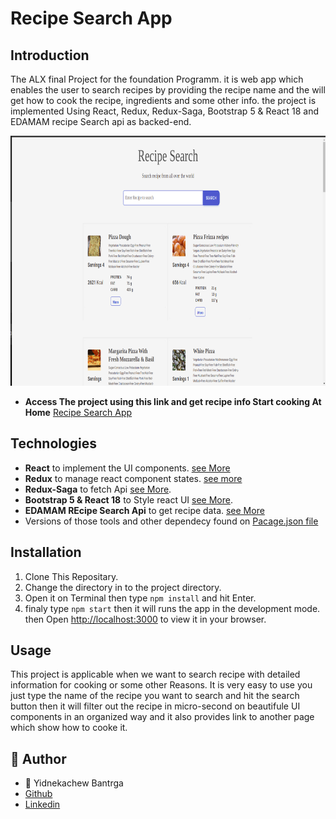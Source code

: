 # Recipe Search App

## Introduction

<p> The ALX final Project for the foundation Programm. it is web app which enables the user to search recipes by providing the recipe name and the will get how to cook the recipe, ingredients and some other info. the project is implemented Using React, Redux, Redux-Saga, Bootstrap 5 & React 18 and EDAMAM recipe Search api as backed-end. 
</p>

<img src="https://github.com/Yidne21/RecipeSearch/blob/master/screenShot/RecipeSearch.png" width="100%" height="400px"/>

- **Access The project using this link and get recipe info Start cooking At Home** [Recipe Search App](https://master--sunny-biscochitos-797179.netlify.app/)




## Technologies
- **React** to implement the UI components. [see More](https://reactjs.org/)
- **Redux** to manage react component states. [see more](https://redux.js.org/)
- **Redux-Saga** to fetch Api [see More](https://redux-saga.js.org/).
- **Bootstrap 5 & React 18** to Style react UI [see More](https://mdbootstrap.com/docs/react/).
- **EDAMAM REcipe Search Api** to get recipe data. [see More](https://developer.edamam.com/edamam-docs-recipe-api)
- Versions of those tools and other dependecy found on [Pacage.json file](https://github.com/Yidne21/AddisSoftwareTestProject/blob/master/package.json)

##  Installation
1. Clone This Repositary. 
2. Change the directory in to the project directory.
3. Open it on Terminal then type `npm install` and hit Enter.
4. finaly type `npm start` then it will runs the app in the development mode. then Open [http://localhost:3000](http://localhost:3000) to view it in your browser.


## Usage

This project is applicable when we want to search recipe with detailed information for cooking or some other Reasons. It is very easy to use you just type the name of the recipe you want to search and hit the search button then it will filter out the recipe in micro-second on beautifule UI components in an organized way and it also provides link to another page which show how to cooke it.

##  :pencil: **Author**
- :man: Yidnekachew Bantrga
- [Github](https://github.com/Yidne21)
- [Linkedin](https://www.linkedin.com/in/yidnekachew-bantrga-801376234/)
